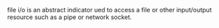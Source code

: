 file i/o is an abstract indicator ued to access a file or other input/output resource such as a pipe or network socket.